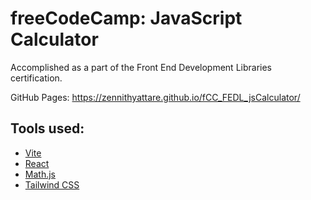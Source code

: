 # freeCodeCamp: JavaScript Calculator
Accomplished as a part of the Front End Development Libraries certification.

GitHub Pages: https://zennithyattare.github.io/fCC_FEDL_jsCalculator/

## Tools used:
- [Vite](https://vitejs.dev/guide/)
- [React](https://reactjs.org/docs/getting-started.html)
- [Math.js](https://mathjs.org/docs/index.html)
- [Tailwind CSS](https://tailwindcss.com/docs/installation)
